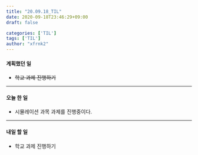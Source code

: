```yaml
---
title: "20.09.18_TIL"
date: 2020-09-18T23:46:29+09:00
draft: false

categories: ['TIL']
tags: ['TIL']
author: "xfrnk2"
---
```

#### 계획했던 일
+ ~~학교 과제 진행하기~~
---
#### 오늘 한 일
+ 시뮬레이션 과목 과제를 진행중이다.
---   
#### 내일 할 일 
+ 학교 과제 진행하기